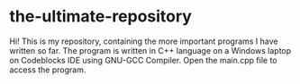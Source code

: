 # the-ultimate-repository
Hi! This is my repository, containing the more important programs I have written so far.
The program is written in C++ language on a Windows laptop on Codeblocks IDE using GNU-GCC Compiler.
Open the main.cpp file to access the program.
